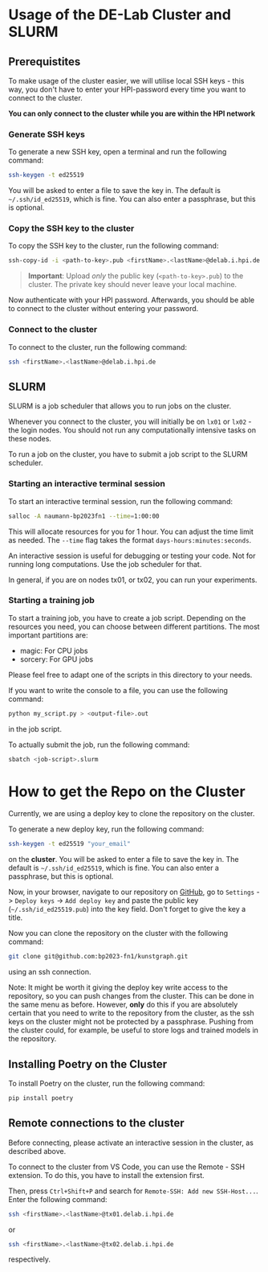 # Usage of the DE-Lab Cluster and SLURM

## Prerequistites

To make usage of the cluster easier, we will utilise local SSH keys - this way, you don't have to enter your HPI-password every time you want to connect to the cluster.

**You can only connect to the cluster while you are within the HPI network**

### Generate SSH keys

To generate a new SSH key, open a terminal and run the following command:

```bash
ssh-keygen -t ed25519
```

You will be asked to enter a file to save the key in. The default is `~/.ssh/id_ed25519`, which is fine. You can also enter a passphrase, but this is optional.

### Copy the SSH key to the cluster

To copy the SSH key to the cluster, run the following command:

```bash
ssh-copy-id -i <path-to-key>.pub <firstName>.<lastName>@delab.i.hpi.de
```

> **Important**: Upload _only_ the public key (`<path-to-key>.pub`) to the cluster. The private key should never leave your local machine.

Now authenticate with your HPI password. Afterwards, you should be able to connect to the cluster without entering your password.

### Connect to the cluster

To connect to the cluster, run the following command:

```bash
ssh <firstName>.<lastName>@delab.i.hpi.de
```

## SLURM

SLURM is a job scheduler that allows you to run jobs on the cluster.

Whenever you connect to the cluster, you will initially be on `lx01` or `lx02` - the login nodes. You should not run any computationally intensive tasks on these nodes.

To run a job on the cluster, you have to submit a job script to the SLURM scheduler.

### Starting an interactive terminal session

To start an interactive terminal session, run the following command:

```bash
salloc -A naumann-bp2023fn1 --time=1:00:00
```

This will allocate resources for you for 1 hour. You can adjust the time limit as needed. The `--time` flag takes the format `days-hours:minutes:seconds`.

An interactive session is useful for debugging or testing your code. Not for running long computations. Use the job scheduler for that.

In general, if you are on nodes tx01, or tx02, you can run your experiments.

### Starting a training job

To start a training job, you have to create a job script. Depending on the resources you need, you can choose between different partitions. The most important partitions are:

- magic: For CPU jobs
- sorcery: For GPU jobs

Please feel free to adapt one of the scripts in this directory to your needs.

If you want to write the console to a file, you can use the following command:

```bash
python my_script.py > <output-file>.out
```

in the job script.

To actually submit the job, run the following command:

```bash
sbatch <job-script>.slurm
```

# How to get the Repo on the Cluster

Currently, we are using a deploy key to clone the repository on the cluster.

To generate a new deploy key, run the following command:

```bash
ssh-keygen -t ed25519 "your_email"
```

on the **cluster**. You will be asked to enter a file to save the key in. The default is `~/.ssh/id_ed25519`, which is fine. You can also enter a passphrase, but this is optional.

Now, in your browser, navigate to our repository on [GitHub](https://www.github.com), go to `Settings` -> `Deploy keys` -> `Add deploy key` and paste the public key (`~/.ssh/id_ed25519.pub`) into the key field. Don't forget to give the key a title.

Now you can clone the repository on the cluster with the following command:

```bash
git clone git@github.com:bp2023-fn1/kunstgraph.git
```

using an ssh connection.

Note: It might be worth it giving the deploy key write access to the repository, so you can push changes from the cluster. This can be done in the same menu as before. However, **only** do this if you are absolutely certain that you need to write to the repository from the cluster, as the ssh keys on the cluster might not be protected by a passphrase.
Pushing from the cluster could, for example, be useful to store logs and trained models in the repository.

## Installing Poetry on the Cluster

To install Poetry on the cluster, run the following command:

```bash
pip install poetry
```

## Remote connections to the cluster

Before connecting, please activate an interactive session in the cluster, as described above.

To connect to the cluster from VS Code, you can use the Remote - SSH extension. To do this, you have to install the extension first.

Then, press `Ctrl+Shift+P` and search for `Remote-SSH: Add new SSH-Host...`. Enter the following command:

```bash
ssh <firstName>.<lastName>@tx01.delab.i.hpi.de
```

or

```bash
ssh <firstName>.<lastName>@tx02.delab.i.hpi.de
```

respectively.
